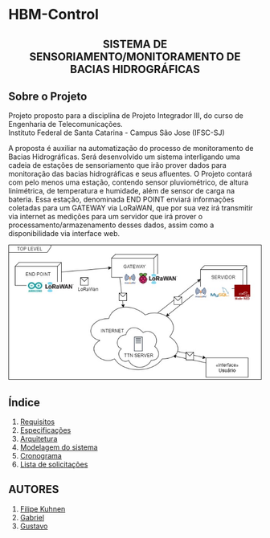 <!-- PROJECT LOGO -->
<br />
<p> 
  <h1>HBM-Control</h1>
</p>
<p align="center">
  <h2 align="center">SISTEMA DE SENSORIAMENTO/MONITORAMENTO DE BACIAS HIDROGRÁFICAS</h3>
</p>

<!-- ABOUT THE PROJECT -->
## Sobre o Projeto



Projeto proposto para a disciplina de Projeto Integrador III, do curso de Engenharia de Telecomunicações.\
Instituto Federal de Santa Catarina - Campus São Jose (IFSC-SJ)

A proposta é auxiliar na automatização do processo de monitoramento de Bacias Hidrográficas.
Será desenvolvido um sistema interligando uma cadeia de estações de sensoriamento que irão
prover dados para monitoração das bacias hidrográficas e seus afluentes.
O Projeto contará com pelo menos uma estação, contendo sensor pluviométrico, de altura linimétrica, 
de temperatura e humidade, além de sensor de carga na bateria.
 Essa estação, denominada END POINT enviará informações coletadas para um
GATEWAY via LoRaWAN, que por sua vez irá transmitir via internet as medições para um servidor
que irá prover o processamento/armazenamento desses dados, assim como a disponibilidade via
interface web.
<p align="center">
  <img src="https://github.com/HBM-Control/HBM-Control/blob/main/Documentos/imagens/ARQUITETURA%20-TOP%20LEVEL.jpg" />
</p>

<!-- ÍNDICE -->
## Índice
1. [Requisitos](/Documentos/requisitos.md)
2. [Especificações](/Documentos/especificacoes.md)
3. [Arquitetura](https://github.com/HBM-Control/HBM-Control/blob/main/Documentos/arquitetura.md)
4. [Modelagem do sistema](https://github.com/HBM-Control/HBM-Control/blob/main/Documentos/modelagem.md)
5. [Cronograma](https://github.com/HBM-Control/HBM-Control/blob/main/Documentos/cronograma.md)
6. [Lista de solicitações](https://github.com/HBM-Control/HBM-Control/blob/main/Documentos/listasolicitacoes.md)


<!-- AUTORES -->
## AUTORES
1. [Filipe Kuhnen](https://github.com/filipekuhnen)  
2. [Gabriel](https://github.com/gabrielwg)
3. [Gustavo](https://github.com/gugon)

